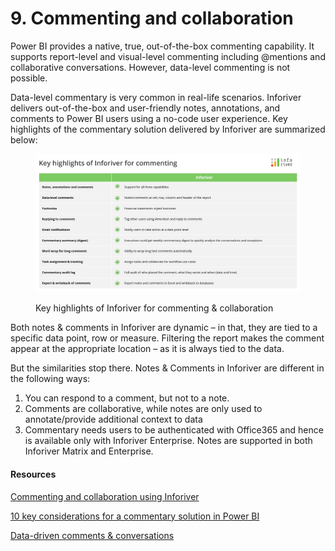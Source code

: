 # 9. Commenting and collaboration

Power BI provides a native, true, out-of-the-box commenting capability. It supports report-level and visual-level commenting including @mentions and collaborative conversations. However, data-level commenting is not possible. &#x20;

Data-level commentary is very common in real-life scenarios. Inforiver delivers out-of-the-box and user-friendly notes, annotations, and comments to Power BI users using a no-code user experience. Key highlights of the commentary solution delivered by Inforiver are summarized below:&#x20;

<figure><img src="../../.gitbook/assets/8.0.1 Overview.png" alt=""><figcaption><p>Key highlights of Inforiver for commenting &#x26; collaboration</p></figcaption></figure>

Both notes & comments in Inforiver are dynamic – in that, they are tied to a specific data point, row or measure. Filtering the report makes the comment appear at the appropriate location – as it is always tied to the data.

But the similarities stop there. Notes & Comments in Inforiver are different in the following ways:

1. You can respond to a comment, but not to a note.
2. Comments are collaborative, while notes are only used to annotate/provide additional context to data
3. Commentary needs users to be authenticated with Office365 and hence is available only with Inforiver Enterprise. Notes are supported in both Inforiver Matrix and Enterprise.

#### Resources

[Commenting and collaboration using Inforiver](https://inforiver.com/collaborate-powerbi/)

[10 key considerations for a commentary solution in Power BI ](https://inforiver.com/blog/general/10-key-considerations-for-a-commentary-solution-in-power-bi/)

[Data-driven comments & conversations](https://inforiver.com/blog/general/data-driven-comments-conversations-power-bi/)
